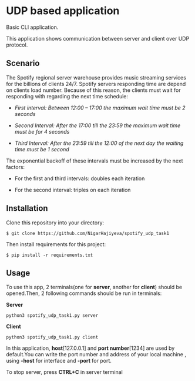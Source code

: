 # UDP based application

Basic CLI application.

This application shows communication between server and client over UDP protocol. 



## Scenario

The Spotify regional server warehouse provides music streaming services for the billions of
clients 24/7. Spotify servers responding time are depend on clients load number. Because of this reason,
the clients must wait for responding with regarding the next time schedule:

- *First interval: Between 12:00 – 17:00 the maximum wait time must be 2 seconds*

- *Second Interval: After the 17:00 till the 23:59 the maximum wait time must be for 4 seconds*

- *Third Interval: After the 23:59 till the 12:00 of the next day the waiting time must be 1 second*

The exponential backoff of these intervals must be increased by the next factors:

- For the first and third intervals: doubles each iteration

- For the second interval: triples on each iteration

## Installation
Clone this repository into your directory:

`$ git clone https://github.com/NigarHajiyeva/spotify_udp_task1`

Then install requirements for this project:

 `$ pip install -r requirements.txt`

## Usage

To use this app, 2 terminals(one for **server**, another for **client**) should be opened.Then,  2 following  commands should be run in terminals:

**Server**

`python3 spotify_udp_task1.py server`

**Client**

`python3 spotify_udp_task1.py client`

In this application, **host**[127.0.0.1] and **port number**[1234] are used by default.You can write the port number and address of your local machine , using **-host** for interface and **-port** for port.

To stop server, press **CTRL+C** in server terminal

